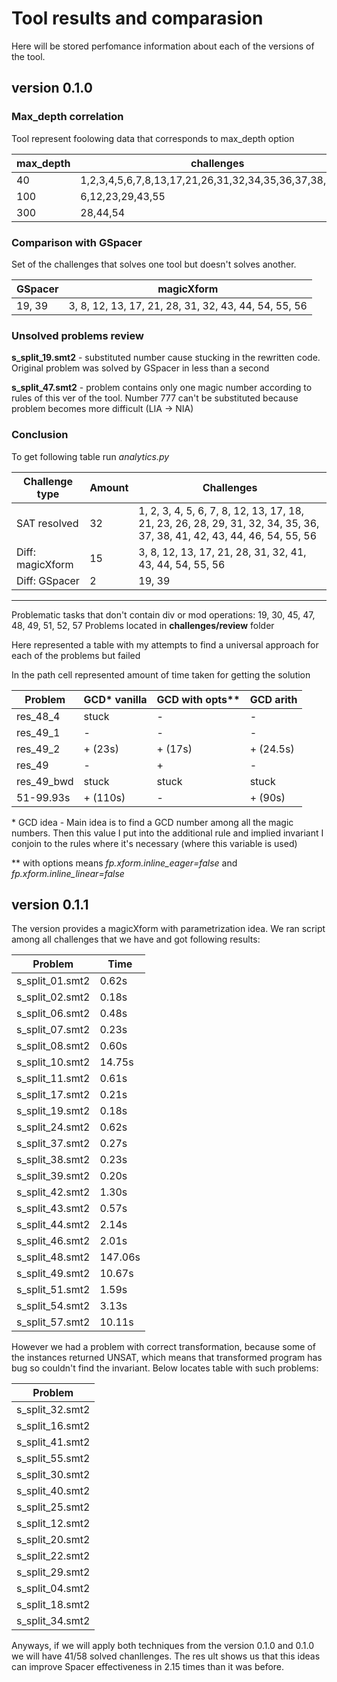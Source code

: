 # Tool results and comparasion

Here will be stored perfomance information about each of the versions of the tool. 

## **version 0.1.0**

### Max_depth correlation

Tool represent foolowing data that corresponds to max_depth option

| max_depth | challenges                    |
|-----------|-------------------------------|
| 40        | 1,2,3,4,5,6,7,8,13,17,21,26,31,32,34,35,36,37,38,46,56 |
| 100       | 6,12,23,29,43,55              |
| 300       | 28,44,54                      |

### Comparison with GSpacer

Set of the challenges that solves one tool but doesn't solves another.

| GSpacer | magicXform |
|---------|------------|
|  19, 39 | 3, 8, 12, 13, 17, 21, 28, 31, 32, 43, 44, 54, 55, 56 |

### Unsolved problems review

**s_split_19.smt2** - substituted number cause stucking in the rewritten code. Original problem was solved by GSpacer in less than a second

**s_split_47.smt2** - problem contains only one magic number according to rules of this ver of the tool. Number 777 can't be substituted because problem becomes more difficult (LIA -> NIA)


### Conclusion

To get following table run *analytics.py*

| Challenge type | Amount | Challenges |
|---|---|---|
| SAT resolved | 32 | 1, 2, 3, 4, 5, 6, 7, 8, 12, 13, 17, 18, 21, 23, 26, 28, 29, 31, 32, 34, 35, 36, 37, 38, 41, 42, 43, 44, 46, 54, 55, 56 |
| Diff: magicXform | 15| 3, 8, 12, 13, 17, 21, 28, 31, 32, 41, 43, 44, 54, 55, 56 |
| Diff: GSpacer | 2| 19, 39 |

---

Problematic tasks that don't contain div or mod operations: 19, 30, 45, 47, 48, 49, 51, 52, 57
Problems located in **challenges/review** folder

Here represented a table with my attempts to find a universal approach for each of the problems but failed

In the path cell represented amount of time taken for getting the solution

|    Problem    | GCD* vanilla | GCD with opts** | GCD arith |
|---------------|--------------|-----------------|-----------|
|   res_48_4    | stuck        |         -       |      -    |
|   res_49_1    | -            |         -       |      -    |
|   res_49_2    | + (23s)      |     + (17s)     | + (24.5s) |
|   res_49      | -            |         +       |      -    |
|   res_49_bwd  | stuck        |     stuck       |   stuck   |
|   51-99.93s   | + (110s)     |         -       |   + (90s) |

\* GCD idea - Main idea is to find a GCD number among all the magic numbers. Then this value I put into the additional rule and implied invariant I conjoin to the rules where it's necessary (where this variable is used)

\** with options means *fp.xform.inline_eager=false* and *fp.xform.inline_linear=false*

## **version 0.1.1**

The version provides a magicXform with parametrization idea. We ran script among all challenges that we have and got following results:

|     Problem     |   Time   |
|-----------------|----------|
| s_split_01.smt2 | 0.62s |
| s_split_02.smt2 | 0.18s |
| s_split_06.smt2 | 0.48s |
| s_split_07.smt2 | 0.23s |
| s_split_08.smt2 | 0.60s |
| s_split_10.smt2 | 14.75s |
| s_split_11.smt2 | 0.61s |
| s_split_17.smt2 | 0.21s |
| s_split_19.smt2 | 0.18s |
| s_split_24.smt2 | 0.62s |
| s_split_37.smt2 | 0.27s |
| s_split_38.smt2 | 0.23s |
| s_split_39.smt2 | 0.20s |
| s_split_42.smt2 | 1.30s |
| s_split_43.smt2 | 0.57s |
| s_split_44.smt2 | 2.14s |
| s_split_46.smt2 | 2.01s |
| s_split_48.smt2 | 147.06s |
| s_split_49.smt2 | 10.67s |
| s_split_51.smt2 | 1.59s |
| s_split_54.smt2 | 3.13s |
| s_split_57.smt2 | 10.11s |


However we had a problem with correct transformation, because some of the instances returned UNSAT, which means that transformed program has bug so
couldn't find the invariant. Below locates table with such problems:

|     Problem     |
|-----------------|
| s_split_32.smt2 |
| s_split_16.smt2 |
| s_split_41.smt2 |
| s_split_55.smt2 |
| s_split_30.smt2 |
| s_split_40.smt2 |
| s_split_25.smt2 |
| s_split_12.smt2 |
| s_split_20.smt2 |
| s_split_22.smt2 |
| s_split_29.smt2 |
| s_split_04.smt2 |
| s_split_18.smt2 |
| s_split_34.smt2 |

Anyways, if we will apply both techniques from the version 0.1.0 and 0.1.0 we will have 41/58 solved chanllenges. The res ult shows us that this ideas can improve Spacer effectiveness in 2.15 times than it was before.